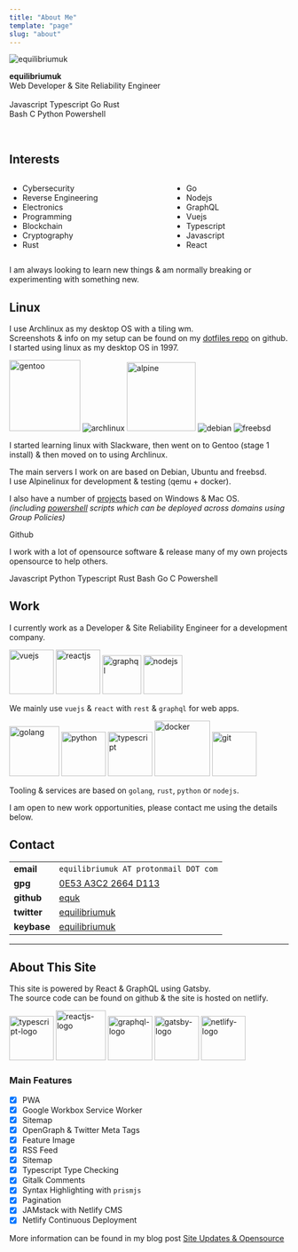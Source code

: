```yaml
---
title: "About Me"
template: "page"
slug: "about"
---
```


<div class="box about-intro">
  <article class="media">
    <div class="media-left">
      <div class="image is-128x128">
        <img src="/users/equilibriumuk.jpg" alt="equilibriumuk" class="bio-img">
      </div>
    </div>
    <div class="media-content">
      <div class="content">
        <p class="about-name">
          <strong>equilibriumuk</strong>
          <br />
          Web Developer & Site Reliability Engineer<br />
          <br />
          <span class="language-color js"></span> Javascript <span class="language-color ts"></span> Typescript <span class="language-color go"></span> Go <span class="language-color rust"></span> Rust <br /><span class="language-color sh"></span> Bash <span class="language-color c"></span> C <span class="language-color py"></span> Python <span class="language-color ps"></span> Powershell
        </p>
      </div>
    </div>
  </article>
</div>

<br />

## Interests

<div class="columns">
    <div class="column">
        <ul>
        <li>Cybersecurity</li>
        <li>Reverse Engineering</li>
        <li>Electronics</li>
        <li>Programming</li>
        <li>Blockchain</li>
        <li>Cryptography</li>
        <li>Rust</li>
        </ul>
    </div>
    <div class="column">
        <ul>
        <li>Go</li>
        <li>Nodejs</li>
        <li>GraphQL</li>
        <li>Vuejs</li>
        <li>Typescript</li>
        <li>Javascript</li>
        <li>React</li>
        </ul>
    </div>
</div>

I am always looking to learn new things & am normally breaking or experimenting with something new.

## Linux

I use Archlinux as my desktop OS with a tiling wm.<br />
Screenshots & info on my setup can be found on my <a href="https://github.com/equk/dotfiles" aria-label="View on GitHub" target="_blank" rel="noopener noreferrer">dotfiles repo</a> on github.<br />
I started using linux as my desktop OS in 1997.

<p class="text-center"><img class="inline" src="/media/images/2019/05/gentoo-signet.svg" alt="gentoo" width="128px">
<img class="inline" src="/media/images/2014/Feb/arch_128.png" alt="archlinux">
<img class="inline" src="/media/images/2017/07/alpine_logo.png" alt="alpine" width="124px">
<img class="inline" src="/media/images/2014/Feb/debian_128.png" alt="debian">
<img class="inline" src="/media/images/2014/Feb/freebsd_128.png" alt="freebsd"></p>

I started learning linux with Slackware, then went on to Gentoo (stage 1 install) & then moved on to using Archlinux.

The main servers I work on are based on Debian, Ubuntu and freebsd.<br />
I use Alpinelinux for development & testing (qemu + docker).

I also have a number of <a href="/projects">projects</a> based on Windows & Mac OS.<br />
_(including <a href="/tag/powershell">powershell</a> scripts which can be deployed across domains using Group Policies)_

<article class="message is-dark">
  <div class="message-header">
    <p><i class="fa-lg fa fa-github"></i> Github</p>
  </div>
  <div class="message-body">
    <p class="text-center">I work with a lot of opensource software & release many of my own projects opensource to help others.</p>
    <p class="text-center"><span class="language-color js"></span> Javascript <span class="language-color py"></span> Python <span class="language-color ts"></span> Typescript <span class="language-color rust"></span> Rust <span class="language-color sh"></span> Bash <span class="language-color go"></span> Go <span class="language-color c"></span> C <span class="language-color ps"></span> Powershell</p>
  </div>
</article>


## Work

I currently work as a Developer & Site Reliability Engineer for a development company.

<p class="text-center">
<img class="inline vuejs_logo" src="/media/logos/vue.svg" alt="vuejs" width="80px">
<img class="inline reactjs_logo" src="/media/logos/reactsq.svg" alt="reactjs" width="80px">
<img class="inline graphql_logo" src="/media/logos/graphql.svg" alt="graphql" width="70px">
<img class="inline nodejs_logo" src="/media/logos/nodejs.svg" alt="nodejs" width="70px">
</p>

We mainly use `vuejs` & `react` with `rest` & `graphql` for web apps.<br />

<p class="text-center">
<img class="inline golang_logo" src="/media/logos/golang.svg" alt="golang" width="90px">
<img class="inline python_logo" src="/media/logos/python.svg" alt="python" width="80px">
<img class="inline typescript_logo" src="/media/logos/typescript.svg" alt="typescript" width="80px">
<img class="inline docker_logo" src="/media/logos/docker.png" alt="docker" width="100px">
<img class="inline git_logo" src="/media/logos/git.svg" alt="git" width="80px">
</p>

Tooling & services are based on `golang`, `rust`, `python` or `nodejs`.

I am open to new work opportunities, please contact me using the details below.

## Contact

<table>
    <tbody>
        <tr>
            <td><i class="fa fa-envelope"></i> <strong>email</strong></td>
            <td><code class="language-text">equilibriumuk AT protonmail DOT com</code></td>
        </tr>
        <tr>
            <td><i class="fa fa-key-modern"></i> <strong>gpg</strong></td>
            <td><a href="https://keybase.io/equilibriumuk/pgp_keys.asc?fingerprint=25fc07669118b3b9b79beae40e53a3c22664d113" target="_blank">0E53 A3C2 2664 D113</a></td>
        </tr>
        <tr>
            <td><i class="fa fa-github-alt"></i> <strong>github</strong></td>
            <td><a href="https://github.com/equk/" target="_blank">equk</a></td>
        </tr>
        <tr>
            <td><i class="fa fa-twitter"></i> <strong>twitter</strong></td>
            <td><a href="https://twitter.com/equilibriumuk/" target="_blank">equilibriumuk</a></td>
        </tr>
        <tr>
            <td><i class="fa fa-keybase"></i> <strong>keybase</strong></td>
            <td><a href="https://keybase.io/equilibriumuk/" target="_blank">equilibriumuk</a></td>
        </tr>
    </tbody>
</table>

---

## About This Site

This site is powered by React & GraphQL using Gatsby.<br />
The source code can be found on github & the site is hosted on netlify.

<img class="inline typescript_logo" src="/media/logos/typescript.svg" alt="typescript-logo" width="80px">
<img class="inline reactjs_logo" src="/media/logos/reactsq.svg" alt="reactjs-logo" width="90px">
<img class="inline graphql_logo" src="/media/images/2019/06/graphql.svg" alt="graphql-logo" width="80px">
<img class="inline gatsby_logo" src="/media/logos/gatsby.svg" alt="gatsby-logo" width="80px">
<img class="inline netlify_logo" src="/media/logos/netlify.svg" alt="netlify-logo" width="80px">

### Main Features

- [x] PWA
- [x] Google Workbox Service Worker
- [x] Sitemap
- [x] OpenGraph & Twitter Meta Tags
- [x] Feature Image
- [x] RSS Feed
- [x] Sitemap
- [x] Typescript Type Checking
- [x] Gitalk Comments
- [x] Syntax Highlighting with `prismjs`
- [x] Pagination
- [x] JAMstack with Netlify CMS
- [x] Netlify Continuous Deployment

More information can be found in my blog post [Site Updates & Opensource](/2020/03/17/site-updates-opensource)
